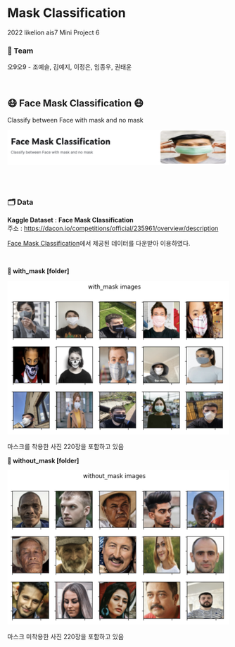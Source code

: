 # Mask Classification

2022 likelion ais7 Mini Project 6

### 👫 Team
오9오9 - 조예슬, 김예지, 이정은, 임종우, 권태윤



<br/>

## 😷 Face Mask Classification 😷
Classify between Face with mask and no mask

<p align='center'><img src='../img/mask_classification_competition.png'></p>   



<br/><br/>
  
### 🗂 Data 

**Kaggle Dataset** : **Face Mask Classification**                    
주소 : <https://dacon.io/competitions/official/235961/overview/description>

[Face Mask Classification](https://www.kaggle.com/datasets/dhruvmak/face-mask-detection)에서 제공된 데이터를 다운받아 이용하였다. 

<br/>

**📁 with_mask [folder]**   

<p align='center'><img src='../img/with_mask.png'></p>  

마스크를 착용한 사진 220장을 포함하고 있음  <br/>

**📁 without_mask [folder]**                  

<p align='center'><img src='../img/without_mask.png'></p>  

마스크 미착용한 사진 220장을 포함하고 있음   <br/>

